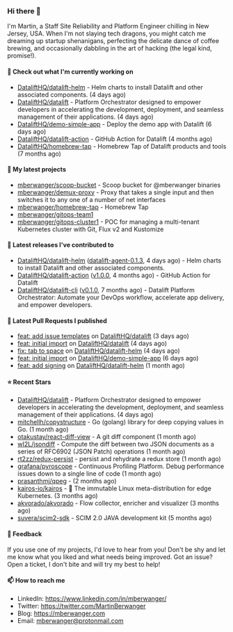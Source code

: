 ### Hi there 👋

I'm Martin, a Staff Site Reliability and Platform Engineer chilling in New Jersey, USA. When I'm not slaying tech dragons, you might catch me dreaming up startup shenanigans, perfecting the delicate dance of coffee brewing, and occasionally dabbling in the art of hacking (the legal kind, promise!). 

#### 👷 Check out what I'm currently working on

- [DataliftHQ/datalift-helm](https://github.com/DataliftHQ/datalift-helm) - Helm charts to install Datalift and other associated components. (4 days ago)
- [DataliftHQ/datalift](https://github.com/DataliftHQ/datalift) - Platform Orchestrator designed to empower developers in accelerating the development, deployment, and seamless management of their applications. (4 days ago)
- [DataliftHQ/demo-simple-app](https://github.com/DataliftHQ/demo-simple-app) - Deploy the demo app with Datalift (6 days ago)
- [DataliftHQ/datalift-action](https://github.com/DataliftHQ/datalift-action) - GitHub Action for Datalift (4 months ago)
- [DataliftHQ/homebrew-tap](https://github.com/DataliftHQ/homebrew-tap) - Homebrew Tap of Datalift products and tools (7 months ago)

#### 🌱 My latest projects

- [mberwanger/scoop-bucket](https://github.com/mberwanger/scoop-bucket) - Scoop bucket for @mberwanger binaries
- [mberwanger/demux-proxy](https://github.com/mberwanger/demux-proxy) - Proxy that takes a single input and then switches it to any one of a number of net interfaces
- [mberwanger/homebrew-tap](https://github.com/mberwanger/homebrew-tap) - Homebrew Tap
- [mberwanger/gitops-team1](https://github.com/mberwanger/gitops-team1)
- [mberwanger/gitops-cluster1](https://github.com/mberwanger/gitops-cluster1) - POC for managing a multi-tenant Kubernetes cluster with Git, Flux v2 and Kustomize

#### 🔭 Latest releases I've contributed to

- [DataliftHQ/datalift-helm](https://github.com/DataliftHQ/datalift-helm) ([datalift-agent-0.1.3](https://github.com/DataliftHQ/datalift-helm/releases/tag/datalift-agent-0.1.3), 4 days ago) - Helm charts to install Datalift and other associated components.
- [DataliftHQ/datalift-action](https://github.com/DataliftHQ/datalift-action) ([v1.0.0](https://github.com/DataliftHQ/datalift-action/releases/tag/v1.0.0), 4 months ago) - GitHub Action for Datalift
- [DataliftHQ/datalift-cli](https://github.com/DataliftHQ/datalift-cli) ([v0.1.0](https://github.com/DataliftHQ/datalift-cli/releases/tag/v0.1.0), 7 months ago) - Datalift Platform Orchestrator: Automate your DevOps workflow, accelerate app delivery, and empower developers.

#### 🔨 Latest Pull Requests I published

- [feat: add issue templates](https://github.com/DataliftHQ/datalift/pull/2) on [DataliftHQ/datalift](https://github.com/DataliftHQ/datalift) (3 days ago)
- [feat: initial import](https://github.com/DataliftHQ/datalift/pull/1) on [DataliftHQ/datalift](https://github.com/DataliftHQ/datalift) (4 days ago)
- [fix: tab to space](https://github.com/DataliftHQ/datalift-helm/pull/15) on [DataliftHQ/datalift-helm](https://github.com/DataliftHQ/datalift-helm) (4 days ago)
- [feat: initial import](https://github.com/DataliftHQ/demo-simple-app/pull/1) on [DataliftHQ/demo-simple-app](https://github.com/DataliftHQ/demo-simple-app) (6 days ago)
- [feat: add signing](https://github.com/DataliftHQ/datalift-helm/pull/5) on [DataliftHQ/datalift-helm](https://github.com/DataliftHQ/datalift-helm) (1 month ago)

#### ⭐ Recent Stars

- [DataliftHQ/datalift](https://github.com/DataliftHQ/datalift) - Platform Orchestrator designed to empower developers in accelerating the development, deployment, and seamless management of their applications. (4 days ago)
- [mitchellh/copystructure](https://github.com/mitchellh/copystructure) - Go (golang) library for deep copying values in Go. (1 month ago)
- [otakustay/react-diff-view](https://github.com/otakustay/react-diff-view) - A git diff component (1 month ago)
- [wI2L/jsondiff](https://github.com/wI2L/jsondiff) - Compute the diff between two JSON documents as a series of RFC6902 (JSON Patch) operations (1 month ago)
- [rt2zz/redux-persist](https://github.com/rt2zz/redux-persist) - persist and rehydrate a redux store (1 month ago)
- [grafana/pyroscope](https://github.com/grafana/pyroscope) - Continuous Profiling Platform. Debug performance issues down to a single line of code (1 month ago)
- [prasanthmj/qpeg](https://github.com/prasanthmj/qpeg) -  (2 months ago)
- [kairos-io/kairos](https://github.com/kairos-io/kairos) - :penguin: The immutable Linux meta-distribution for edge Kubernetes. (3 months ago)
- [akvorado/akvorado](https://github.com/akvorado/akvorado) - Flow collector, enricher and visualizer (3 months ago)
- [suvera/scim2-sdk](https://github.com/suvera/scim2-sdk) - SCIM 2.0 JAVA development kit (5 months ago)

#### 💬 Feedback

If you use one of my projects, I'd love to hear from you! Don't be shy and let me know what you liked and what needs being improved. Got an issue? Open a ticket, I don't bite and will try my best to help!

#### 📫 How to reach me

- LinkedIn: https://www.linkedin.com/in/mberwanger/
- Twitter: https://twitter.com/MartinBerwanger
- Blog: https://mberwanger.com
- Email: mberwanger@protonmail.com
